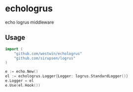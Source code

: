 # echologrus

echo logrus middleware

## Usage

```go
import (
    "github.com/westwin/echologrus"
  	"github.com/sirupsen/logrus"
)

e := echo.New()
el := echologrus.Logger{Logger: logrus.StandardLogger()}
e.Logger = el
e.Use(el.Hook())
```
